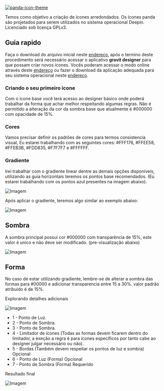 [![panda-icon-theme](https://raw.githubusercontent.com/juninhodev/panda-icon-theme/stable/assets/panda_logo.svg?sanitize=true)](https://github.com/juninhodev/panda-icon-theme)

Temos como objetivo a criação de ícones arredondados.
Os ícones panda são projetados para serem utilizados no sistema operacional Deepin.
Licenciado sob licença GPLv3.

## Guia rapido
Faça o download do arquivo inicial neste [endereço](https://github.com/juninhodev/panda-icon-theme/raw/stable/assets/panda.gvdesign), após o termino deste procedimento será necessário acessar o aplicativo __gravit designer__ para que possam criar novos ícones. Vocês poderam acessar o modo online através deste [endereço](https://designer.gravit.io/) ou fazer o download da aplicação adequada para seu sistema operacional neste [endereço](https://designer.io/).

### Criando o seu primeiro ícone
Com o ícone base você terá acesso ao designer básico onde poderá trabalhar da forma que achar melhor respeitando algumas regras. Não é permitido a alteração da cor da sombra base que atualmente é #000000 com opacidade de 15%.

### Cores
Vamos precisar definir os padrões de cores para termos consistencia visual, Eu estarei trabalhando com as seguintes cores: #FFF176, #FFEE58, #FFEB3B, #FDD835, #F7F7F7 e #FFFFFF.

### Gradiente
Irei trabalhar com o gradiente linear dentre as demais opções disponíveis, utilizando as guia horizontais teremos os pontos base recomendados. (Eu estarei trabalhando com os pontos azul presentes na imagem abaixo).

![Imagem](https://raw.githubusercontent.com/juninhodev/panda-icon-theme/stable/assets/4_1.png)

Após aplicar o gradiente, teremos algo similar ao exemplo abaixo:

![Imagem](https://raw.githubusercontent.com/juninhodev/panda-icon-theme/stable/assets/5_1.png)

## Sombra
A sombra principal possui cor #000000 com transparência de 15%, este valor é unico e não deve ser modificado. (pre-visualização abaixo)

![Imagem](https://raw.githubusercontent.com/juninhodev/panda-icon-theme/stable/assets/5.png)

## Forma
No caso de estar utilizando gradiente, lembre-se de alterar a sombra das formas para #00000 e adicionar transparencia entre 15 a 30%. valor padrão atribuido é de 15%.

Explorando detalhes adicionais

![Imagem](https://raw.githubusercontent.com/juninhodev/panda-icon-theme/stable/assets/2.png)

* 1 - Ponto de Luz.
* 2 - Ponto de Sombra.
* 3 - Ponto de Sombra.
* 4 - Limitador de ícones (Todas as formas devem ficarem dentro do limitador, a exeção a regra é para ícones específicos por tanto cabe ao designer julgar necessário ou não).
* 5 - Bordas (Também devem respeitar os pontos de luz e sombra) Opcional
* 6 - Ponto de Luz (Forma) Opcional
* 7 - Ponto de Sombra (Forma) Requerido

Resultado final

![Imagem](https://raw.githubusercontent.com/juninhodev/panda-icon-theme/stable/assets/3.png)
